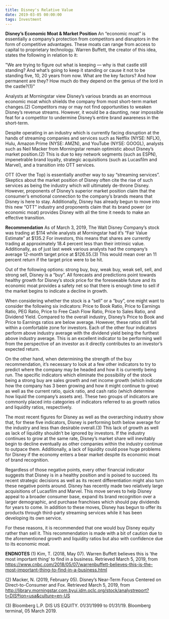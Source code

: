 ```yaml
---
title: Disney's Relative Value
date: 2019-03-05 00:00:00
tags: Investment
---
```

**Disney’s Economic Moat & Market Position**
An “economic moat” is essentially a company’s protection from competitors and disruptors in the form of competitive advantages. These moats can range from access to capital to proprietary technology. Warren Buffett, the creator of this idea, states the following in relation to it:

"We are trying to figure out what is keeping — why is that castle still standing? And what’s going to keep it standing or cause it not to be standing five, 10, 20 years from now. What are the key factors? And how permanent are they? How much do they depend on the genius of the lord in the castle?(1)"

Analysts at Morningstar view Disney’s various brands as an enormous economic moat which shields the company from most short-term market changes.(2) Competitors may or may not find opportunities to weaken Disney’s revenue streams. However, it would be a daunting, near impossible feat for a competitor to undermine Disney’s entire brand awareness in the short-term.

Despite operating in an industry which is currently facing disruption at the hands of streaming companies and services such as Netflix (NYSE: NFLX), Hulu, Amazon Prime (NYSE: AMZN), and YouTube (NYSE: GOOGL), analysts such as Neil Macker from Morningstar remain optimistic about Disney’s market position.(2) This is due to key network segments (such as ESPN), impenetrable brand loyalty, strategic acquisitions (such as Lucasfilm and Marvel), and a transition into OTT services.

OTT (Over the Top) is essentially another way to say “streaming services”. Skeptics about the market position of Disney often cite the rise of such services as being the industry which will ultimately de-throne Disney. However, proponents of Disney’s superior market position claim that the consumer’s emotional connection to the company’s brands means that Disney is here to stay. Additionally, Disney has already begun to move into this new “OTT” industry and proponents claim that its brand power (or economic moat) provides Disney with all the time it needs to make an effective transition.

**Recommendation**
As of March 3, 2019, The Walt Disney Company’s stock was trading at \$114 while analysts at Morningstar had it’s “Fair Value Estimate” at \$135.2 For investors, this means that shares are currently trading at approximately 18.4 percent less than their intrinsic value. Additionally, as of just last week various analysts had the company’s average 12-month target price at $126.55.(3) This would mean over an 11 percent return if the target price were to be hit.

Out of the following options: strong buy, buy, weak buy, weak sell, sell, and strong sell, Disney is a “buy”. All forecasts and predictions point towards healthy growth for Disney’s stock price for the foreseeable future and its economic moat provides a safety net so that there is enough time to sell if the market begins to indicate a decline in growth.

When considering whether the stock is a “sell” or a “buy”, one might want to consider the following six indicators: Price to Book Ratio, Price to Earnings Ratio, PEG Ratio, Price to Free Cash Flow Ratio, Price to Sales Ratio, and Dividend Yield. Compared to the overall industry, Disney’s Price to Book and Price to Earnings ratios are below average. However, these ratios still fall within a comfortable zone for investors. Each of the other four indicators perform above industry average with the dividend yield being the furthest above industry average. This is an excellent indicator to be performing well from the perspective of an investor as it directly contributes to an investor’s expected return.

On the other hand, when determining the strength of the buy recommendation, it’s necessary to look at a few other indicators to try to predict where the company may be headed and how it is currently being run. The specific indicators which eliminate the possibility of the stock being a strong buy are sales growth and net income growth (which indicate how the company has 3 been growing and how it might continue to grow) as well as the current ratio, quick ratio, and cash ratio (which determine how liquid the company’s assets are). These two groups of indicators are commonly placed into categories of indicators referred to as growth ratios and liquidity ratios, respectively.

The most recent figures for Disney as well as the overarching industry show that, for these five indicators, Disney is performing both below average for the industry and less than desirable overall.(3) This lack of growth as well as lack of liquidity shouldn’t be ignored by investors. If the industry continues to grow at the same rate, Disney’s market share will inevitably begin to decline eventually as other companies within the industry continue to outpace them. Additionally, a lack of liquidity could pose huge problems for Disney if the economy enters a bear market despite its economic moat of brand recognition.

Regardless of those negative points, every other financial indicator suggests that Disney is in a healthy position and is poised to succeed. Its recent strategic decisions as well as its recent differentiation might also turn these negative points around. Disney has recently made two relatively large acquisitions of Lucasfilm and Marvel. This move serves to help Disney appeal to a broader consumer base, expand its brand recognition over a larger demographic, and purchase franchises which should pay dividends for years to come. In addition to these moves, Disney has begun to offer its products through third-party streaming services while it has been developing its own service.

For these reasons, it is recommended that one would buy Disney equity rather than sell it. This recommendation is made with a bit of caution due to the aforementioned growth and liquidity ratios but also with confidence due to its economic moat.

**ENDNOTES**
(1) Kim, T. (2018, May 07). Warren Buffett believes this is ‘the most important thing’ to find in a business. Retrieved March 5, 2019, from https://www.cnbc.com/2018/05/07/warrenbuffett-believes-this-is-the-most-important-thing-to-find-in-a-business.html

(2) Macker, N. (2019, February 05). Disney’s Near-Term Focus Centered on Direct-to-Consumer and Fox. Retrieved March 5, 2019, from http://library.morningstar.com.byui.idm.oclc.org/stock/analystreport?t=DIS®ion=usa&culture=en-US

(3) Bloomberg L.P. DIS US EQUITY. 01/31/1999 to 01/31/19. Bloomberg terminal, 05 March 2019.
